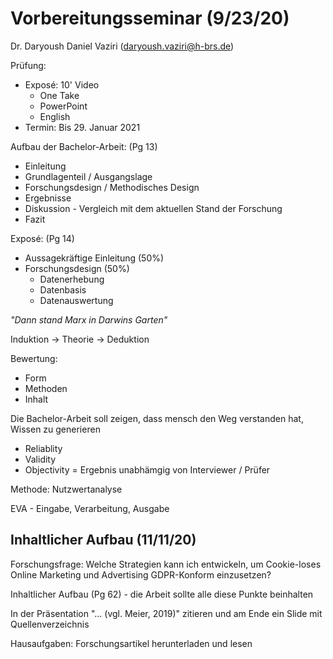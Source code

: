 # Vorbereitungsseminar (9/23/20)
Dr. Daryoush Daniel Vaziri (daryoush.vaziri@h-brs.de)

Prüfung:
- Exposé: 10' Video
	- One Take
	- PowerPoint
	- English
- Termin: Bis 29. Januar 2021

Aufbau der Bachelor-Arbeit: (Pg 13)
- Einleitung
- Grundlagenteil / Ausgangslage
- Forschungsdesign / Methodisches Design
- Ergebnisse
- Diskussion - Vergleich mit dem aktuellen Stand der Forschung
- Fazit

Exposé: (Pg 14)
- Aussagekräftige Einleitung (50%)
- Forschungsdesign (50%)
	- Datenerhebung
	- Datenbasis
	- Datenauswertung

*"Dann stand Marx in Darwins Garten"*

Induktion -> Theorie -> Deduktion

Bewertung:
- Form
- Methoden
- Inhalt

Die Bachelor-Arbeit soll zeigen, dass mensch den Weg verstanden hat, Wissen zu generieren

- Reliablity
- Validity
- Objectivity = Ergebnis unabhämgig von Interviewer / Prüfer

Methode: Nutzwertanalyse 

EVA - Eingabe, Verarbeitung, Ausgabe

## Inhaltlicher Aufbau (11/11/20)

Forschungsfrage: Welche Strategien kann ich entwickeln, um Cookie-loses Online Marketing und Advertising GDPR-Konform einzusetzen?

Inhaltlicher Aufbau (Pg 62) - die Arbeit sollte alle diese Punkte beinhalten

In der Präsentation "... (vgl. Meier, 2019)" zitieren und am Ende ein Slide mit Quellenverzeichnis

Hausaufgaben: Forschungsartikel herunterladen und lesen



<!--stackedit_data:
eyJoaXN0b3J5IjpbMTIyMjI0Mzc3MSwxODAyOTEyNjEsMzk3MD
E5Nzc2LC0xMjQ1NzIzMTAyLC02OTY2NjUzOTMsODEwMjk2ODgy
LC01NzcyODU3OTcsODAzNTQ4ODA2LC0xMjExMjM0NDYzXX0=
-->